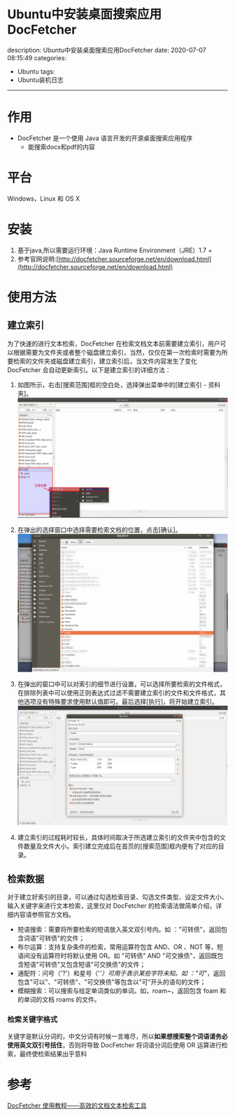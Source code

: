 #   Ubuntu中安装桌面搜索应用DocFetcher
description: Ubuntu中安装桌面搜索应用DocFetcher
date: 2020-07-07 08:15:49
categories:
- Ubuntu
tags:
- Ubuntu装机日志
---
#   作用
+   DocFetcher 是一个使用 Java 语言开发的开源桌面搜索应用程序
    *   能搜索docx和pdf的内容

#   平台
Windows，Linux 和 OS X

#   安装
1.  基于java,所以需要运行环境：Java Runtime Environment（JRE）1.7 +
2.  参考官网说明:[http://docfetcher.sourceforge.net/en/download.html](http://docfetcher.sourceforge.net/en/download.html)

#   使用方法
##  建立索引

为了快速的进行文本检索，DocFetcher 在检索文档文本前需要建立索引，用户可以根据需要为文件夹或者整个磁盘建立索引，当然，仅仅在第一次检索时需要为所要检索的文件夹或磁盘建立索引，建立索引后，当文件内容发生了变化 DocFetcher 会自动更新索引。以下是建立索引的详细方法：


1.  如图所示，右击[搜索范围]框的空白处，选择弹出菜单中的[建立索引 - 资料夹]。
![](../images/2020/07/20200707003.png)

2.  在弹出的选择窗口中选择需要检索文档的位置，点击[确认]。
![](../images/2020/07/20200707004.png)

3.  在弹出的窗口中可以对索引的细节进行设置，可以选择所要检索的文件格式，在排除列表中可以使用正则表达式过滤不需要建立索引的文件和文件格式，其他选项没有特殊要求使用默认值即可。最后选择[执行]，将开始建立索引。
![](../images/2020/07/20200707005.png)

4.  建立索引的过程耗时较长，具体时间取决于所选建立索引的文件夹中包含的文件数量及文件大小。索引建立完成后在首页的[搜索范围]框内便有了对应的目录。


##  检索数据

对于建立好索引的目录，可以通过勾选检索目录、勾选文件类型、设定文件大小、输入关键字来进行文本检索，这里仅对 DocFetcher 的检索语法做简单介绍，详细内容请参照官方文档。
+   短语搜索：需要将所要检索的短语放入英文双引号内。如 ："可转债"，返回包含词语"可转债"的文件；
+   布尔运算：支持复杂条件的检索，常用运算符包含 AND、OR 、NOT 等，短语间没有运算符时将默认使用 OR。如 "可转债" AND "可交换债"，返回既包含短语"可转债"又包含短语"可交换债"的文件；
+   通配符：问号（'?'）和星号（'*'）可用于表示某些字符未知。如 ："可"*，返回包含"可以"、"可转债"、"可交换债"等包含以"可"开头的语句的文件；
+   模糊搜索：可以搜索与给定单词类似的单词。如，roam~，返回包含 foam 和的单词的文档 roams 的文件。

###     检索关键字格式
关键字是默认分词的，中文分词有时候一言难尽，所以**如果想搜索整个词语请务必使用英文双引号括住**，否则将导致 DocFetcher 将词语分词后使用 OR 运算进行检索，最终使检索结果出乎意料

#   参考
[DocFetcher 使用教程——高效的文档文本检索工具](https://hacpai.com/article/1568960776746#part1-%E5%BB%BA%E7%AB%8B%E7%B4%A2%E5%BC%95)
